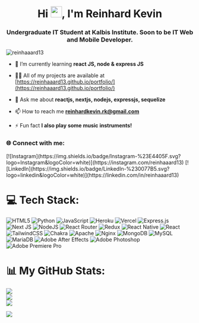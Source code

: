 <h1 align="center">Hi <img src="https://media.giphy.com/media/hvRJCLFzcasrR4ia7z/giphy.gif" width="30px">, I'm Reinhard Kevin</h1>
<h3 align="center">Undergraduate IT Student at Kalbis Institute. Soon to be IT Web and Mobile Developer.</h3>

<p align="left"> <img src="https://komarev.com/ghpvc/?username=reinhaaard13&label=Profile%20views&color=0e75b6&style=flat" alt="reinhaaard13" /> </p>

- 🌱 I’m currently learning **react JS, node & express JS**

- 👨‍💻 All of my projects are available at [https://reinhaaard13.github.io/portfolio/](https://reinhaaard13.github.io/portfolio/)

- 💬 Ask me about **reactjs, nextjs, nodejs, expressjs, sequelize**

- 📫 How to reach me **reinhardkevin.rk@gmail.com**

- ⚡ Fun fact **I also play some music instruments!**

<h3 align="left">🌐 Connect with me:</h3>
[![Instagram](https://img.shields.io/badge/Instagram-%23E4405F.svg?logo=Instagram&logoColor=white)](https://instagram.com/reinhaaard13) [![LinkedIn](https://img.shields.io/badge/LinkedIn-%230077B5.svg?logo=linkedin&logoColor=white)](https://linkedin.com/in/reinhaaard13) 

# 💻 Tech Stack:
![HTML5](https://img.shields.io/badge/html5-%23E34F26.svg?style=for-the-badge&logo=html5&logoColor=white) ![Python](https://img.shields.io/badge/python-3670A0?style=for-the-badge&logo=python&logoColor=ffdd54) ![JavaScript](https://img.shields.io/badge/javascript-%23323330.svg?style=for-the-badge&logo=javascript&logoColor=%23F7DF1E) ![Heroku](https://img.shields.io/badge/heroku-%23430098.svg?style=for-the-badge&logo=heroku&logoColor=white) ![Vercel](https://img.shields.io/badge/vercel-%23000000.svg?style=for-the-badge&logo=vercel&logoColor=white) ![Express.js](https://img.shields.io/badge/express.js-%23404d59.svg?style=for-the-badge&logo=express&logoColor=%2361DAFB) ![Next JS](https://img.shields.io/badge/Next-black?style=for-the-badge&logo=next.js&logoColor=white) ![NodeJS](https://img.shields.io/badge/node.js-6DA55F?style=for-the-badge&logo=node.js&logoColor=white) ![React Router](https://img.shields.io/badge/React_Router-CA4245?style=for-the-badge&logo=react-router&logoColor=white) ![Redux](https://img.shields.io/badge/redux-%23593d88.svg?style=for-the-badge&logo=redux&logoColor=white) ![React Native](https://img.shields.io/badge/react_native-%2320232a.svg?style=for-the-badge&logo=react&logoColor=%2361DAFB) ![React](https://img.shields.io/badge/react-%2320232a.svg?style=for-the-badge&logo=react&logoColor=%2361DAFB) ![TailwindCSS](https://img.shields.io/badge/tailwindcss-%2338B2AC.svg?style=for-the-badge&logo=tailwind-css&logoColor=white) ![Chakra](https://img.shields.io/badge/chakra-%234ED1C5.svg?style=for-the-badge&logo=chakraui&logoColor=white) ![Apache](https://img.shields.io/badge/apache-%23D42029.svg?style=for-the-badge&logo=apache&logoColor=white) ![Nginx](https://img.shields.io/badge/nginx-%23009639.svg?style=for-the-badge&logo=nginx&logoColor=white) ![MongoDB](https://img.shields.io/badge/MongoDB-%234ea94b.svg?style=for-the-badge&logo=mongodb&logoColor=white) ![MySQL](https://img.shields.io/badge/mysql-%2300f.svg?style=for-the-badge&logo=mysql&logoColor=white) ![MariaDB](https://img.shields.io/badge/MariaDB-003545?style=for-the-badge&logo=mariadb&logoColor=white) ![Adobe After Effects](https://img.shields.io/badge/Adobe%20After%20Effects-9999FF.svg?style=for-the-badge&logo=Adobe%20After%20Effects&logoColor=white) ![Adobe Photoshop](https://img.shields.io/badge/adobephotoshop-%2331A8FF.svg?style=for-the-badge&logo=adobephotoshop&logoColor=white) ![Adobe Premiere Pro](https://img.shields.io/badge/Adobe%20Premiere%20Pro-9999FF.svg?style=for-the-badge&logo=Adobe%20Premiere%20Pro&logoColor=white)

# 📊 My GitHub Stats:
![](https://github-readme-stats.vercel.app/api?username=reinhaaard13&theme=react&hide_border=false&include_all_commits=false&count_private=true)<br/>
![](https://github-readme-streak-stats.herokuapp.com/?user=reinhaaard13&theme=react&hide_border=false)<br/>
![](https://github-readme-stats.vercel.app/api/top-langs/?username=reinhaaard13&theme=react&hide_border=false&include_all_commits=false&count_private=true&layout=compact)

[![](https://visitcount.itsvg.in/api?id=reinhaaard13&icon=2&color=0)](https://visitcount.itsvg.in)
